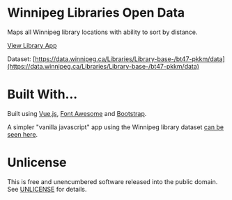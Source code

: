# Winnipeg Libraries Open Data

Maps all Winnipeg library locations with ability to sort by distance.

[View Library App](https://stungeye.com/opendata2017/library/)

Dataset: [https://data.winnipeg.ca/Libraries/Library-base-/bt47-pkkm/data](https://data.winnipeg.ca/Libraries/Library-base-/bt47-pkkm/data)

# Built With...

Built using [Vue.js](https://vuejs.org/), [Font Awesome](http://fontawesome.io/icons/) and [Bootstrap](https://getbootstrap.com/).

A simpler "vanilla javascript" app using the Winnipeg library dataset [can be seen here](http://jsfiddle.net/stungeye/bvL3Lsw4/).

# Unlicense

This is free and unencumbered software released into the public domain. See [UNLICENSE](http://unlicense.org/) for details.
